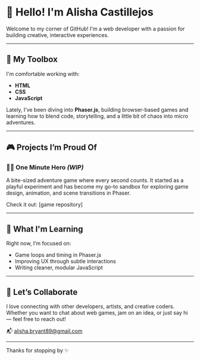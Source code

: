 # 👋 Hello! I'm Alisha Castillejos

Welcome to my corner of GitHub! I'm a web developer with a passion for building creative, interactive experiences.

---

## 🧰 My Toolbox

I'm comfortable working with:
- **HTML**
- **CSS**
- **JavaScript**

Lately, I’ve been diving into **Phaser.js**, building browser-based games and learning how to blend code, storytelling, and a little bit of chaos into micro adventures.

---

## 🎮 Projects I’m Proud Of

### 🦸‍♀️ One Minute Hero *(WIP)*
A bite-sized adventure game where every second counts. It started as a playful experiment and has become my go-to sandbox for exploring game design, animation, and scene transitions in Phaser.

Check it out: [game repository]

---

## 🌱 What I'm Learning

Right now, I’m focused on:
- Game loops and timing in Phaser.js
- Improving UX through subtle interactions
- Writing cleaner, modular JavaScript

---

## 🤝 Let’s Collaborate

I love connecting with other developers, artists, and creative coders. Whether you want to chat about web games, jam on an idea, or just say hi — feel free to reach out!

📬 alisha.bryant89@gmail.com

---

Thanks for stopping by ✨

